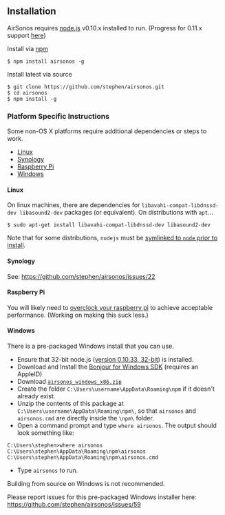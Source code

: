Installation
------------

AirSonos requires [node.js](http://nodejs.org) v0.10.x installed to run. (Progress for 0.11.x support [here](https://github.com/stephen/airsonos/issues/33))

Install via [npm](https://www.npmjs.org)
```
$ npm install airsonos -g
```

Install latest via source
```
$ git clone https://github.com/stephen/airsonos.git
$ cd airsonos
$ npm install -g
```

### Platform Specific Instructions

Some non-OS X platforms require additional dependencies or steps to work.

- [Linux](#linux)
- [Synology](#synology)
- [Raspberry Pi](#raspberry-pi)
- [Windows](#windows)

#### Linux

On linux machines, there are dependencies for `libavahi-compat-libdnssd-dev libasound2-dev` packages (or equivalent). On distributions with `apt`...
```
$ sudo apt-get install libavahi-compat-libdnssd-dev libasound2-dev
```

Note that for some distributions, `nodejs` must be [symlinked to `node` prior to install](https://github.com/stephen/airsonos/issues/90).

#### Synology

See: https://github.com/stephen/airsonos/issues/22

#### Raspberry Pi

You will likely need to [overclock your raspberry pi](https://github.com/stephen/airsonos/issues/42) to achieve acceptable performance. (Working on making this suck less.)

#### Windows

There is a pre-packaged Windows install that you can use.

- Ensure that 32-bit node.js ([version 0.10.33, 32-bit](http://nodejs.org/dist/v0.10.33/node-v0.10.33-x86.msi)) is installed.
- Download and Install the [Bonjour for Windows SDK](https://developer.apple.com/downloads/index.action?q=Bonjour%20SDK%20for%20Windows#) (requires an AppleID)
- Download [`airsonos_windows_x86.zip`](https://github.com/stephen/airsonos/releases/tag/0.0.19)
- Create the folder `C:\Users\username\AppData\Roaming\npm` if it doesn't already exist.
- Unzip the contents of this package at `C:\Users\username\AppData\Roaming\npm\`, so that `airsonos` and `airsonos.cmd` are directly inside the `\npm\` folder.
- Open a command prompt and type `where airsonos`. The output should look something like:
```
C:\Users\stephen>where airsonos
C:\Users\stephen\AppData\Roaming\npm\airsonos
C:\Users\stephen\AppData\Roaming\npm\airsonos.cmd
```
- Type `airsonos` to run.

Building from source on Windows is not recommended.

Please report issues for this pre-packaged Windows installer here: https://github.com/stephen/airsonos/issues/59

